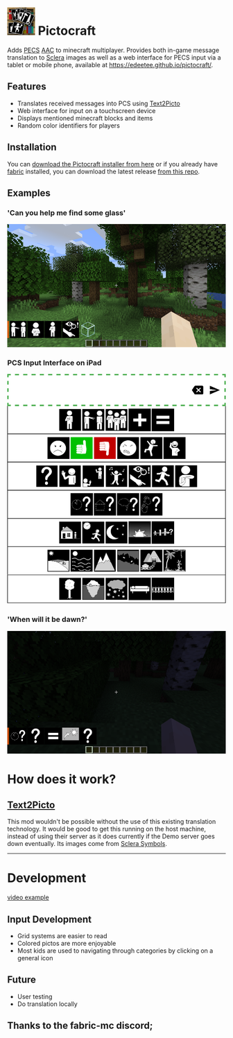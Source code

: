 # ![logo](https://github.com/edeetee/pictocraft/raw/master/src/main/resources/assets/modid/icon.png) Pictocraft



Adds [PECS](https://en.wikipedia.org/wiki/Picture_exchange_communication_system) [AAC](https://en.wikipedia.org/wiki/Augmentative_and_alternative_communication) to minecraft multiplayer. Provides both in-game message translation to [Sclera](https://sclera.be/en/vzw/home) images as well as a web interface for PECS input via a tablet or mobile phone, available at https://edeetee.github.io/pictocraft/.

## Features
- Translates received messages into PCS using [Text2Picto](http://picto.ccl.kuleuven.be/index.php)
- Web interface for input on a touchscreen device
- Displays mentioned minecraft blocks and items
- Random color identifiers for players

## Installation

You can [download the Pictocraft installer from here](https://github.com/edeetee/pictocraft-installer/blob/master/README.md) or if you already have [fabric](https://fabricmc.net/) installed, you can download the latest release [from this repo](https://github.com/edeetee/pictocraft/releases).

## Examples
### 'Can you help me find some glass'
![translation example 1](https://github.com/edeetee/pictocraft/raw/master/images/2019-06-13_17.53.45.png)
### PCS Input Interface on iPad
![PCS example](https://github.com/edeetee/pictocraft/raw/master/images/inputScreenshot.png)
### 'When will it be dawn?'
![translation example 2](https://github.com/edeetee/pictocraft/raw/master/images/2019-06-13_17.57.58.png)

# How does it work?
## [Text2Picto](http://picto.ccl.kuleuven.be/index.php)
This mod wouldn't be possible without the use of this existing translation technology.
It would be good to get this running on the host machine, instead of using their server as it does currently if the Demo server goes down eventually.
Its images come from [Sclera Symbols](https://sclera.be/en/vzw/home).

----

# Development

[video example](https://photos.app.goo.gl/rG3nujY5LnPR7PsF8)

## Input Development

- Grid systems are easier to read
- Colored pictos are more enjoyable
- Most kids are used to navigating through categories by clicking on a general icon

## Future
- User testing
- Do translation locally

## Thanks to the fabric-mc discord;
